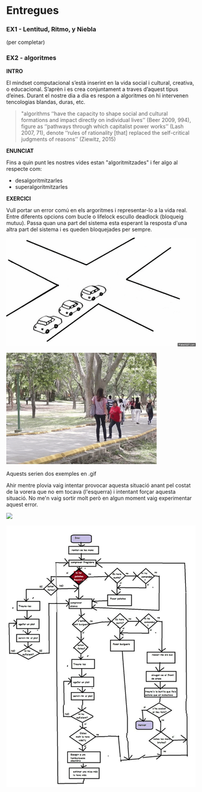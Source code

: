 # Entregues 
### EX1 - Lentitud, Ritmo, y Niebla

(per completar)

### EX2 - algoritmes

**INTRO** 

El mindset computacional s’està inserint en la vida social i cultural, creativa, o educacional.  S’aprèn i es crea conjuntament a traves d’aquest tipus d’eines. Durant el nostre dia a dia es respon a algoritmes on hi intervenen tencologias blandas, duras, etc. 

> "algorithms ‘‘have the capacity to shape social and cultural formations and impact directly on individual lives’’ (Beer 2009, 994), figure as ‘‘pathways through which capitalist power works’’ (Lash 2007, 71), denote ‘‘rules of rationality [that] replaced the self-critical judgments of reasons’’ (Ziewitz, 2015)

**ENUNCIAT**

Fins a quin punt les nostres vides estan "algoritmitzades" i fer algo al respecte com:
- desalgoritmitzarles
- superalgoritmitzarles

**EXERCICI**

Vull portar un error comú en els argoritmes i representar-lo a la vida real. Entre diferents opcions com bucle o lifelock escullo deadlock (bloqueig mutuu). Passa quan una part del sistema esta esperant la resposta d'una altra part del sistema i es queden bloquejades per sempre. 

![ ](https://github.com/maxazc/APUNTS-SOCIOTECHs/blob/master/deadlock2.gif?raw=true) 


![ ](https://github.com/maxazc/APUNTS-SOCIOTECHs/blob/master/deadlock3.gif?raw=true) 

Aquests serien dos exemples en .gif

Ahir mentre plovia vaig intentar provocar aquesta situació anant pel costat de la vorera que no em tocava (l'esquerra) i intentant forçar aquesta situació. No me'n vaig sortir molt però en algun moment vaig experimentar aquest error.

![ ](https://github.com/maxazc/APUNTS-SOCIOTECHs/blob/master/54d5e2fb4bf41a2882af7db1dce21991.gif?raw=true)

![ ](https://github.com/maxazc/APUNTS-SOCIOTECHs/blob/master/macdoritmo.jpg?raw=true)




